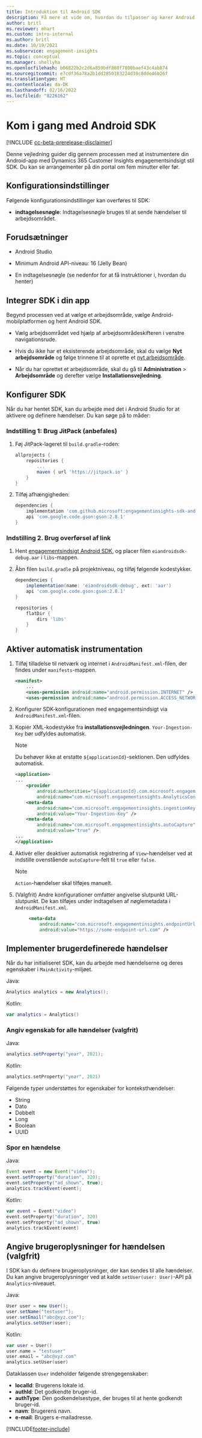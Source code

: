 ```yaml
---
title: Introduktion til Android SDK
description: Få mere at vide om, hvordan du tilpasser og kører Android SDK
author: britl
ms.reviewer: mhart
ms.custom: intro-internal
ms.author: britl
ms.date: 10/19/2021
ms.subservice: engagement-insights
ms.topic: conceptual
ms.manager: shellyha
ms.openlocfilehash: b06822b2c2d6a859bdf808f7800baef43c4ab874
ms.sourcegitcommit: e7cdf36a78a2b1dd2850183224d39c8dde46b26f
ms.translationtype: HT
ms.contentlocale: da-DK
ms.lasthandoff: 02/16/2022
ms.locfileid: "8226162"
---
```

# <a name="get-started-with-the-android-sdk"></a>Kom i gang med Android SDK

[!INCLUDE [cc-beta-prerelease-disclaimer](includes/cc-beta-prerelease-disclaimer.md)]

Denne vejledning guider dig gennem processen med at instrumentere din Android-app med Dynamics 365 Customer Insights engagementsindsigt stil SDK. Du kan se arrangementer på din portal om fem minutter eller før.

## <a name="configuration-options"></a>Konfigurationsindstillinger
Følgende konfigurationsindstillinger kan overføres til SDK:

- **indtagelsesnøgle**: Indtagelsesnøgle bruges til at sende hændelser til arbejdsområdet.

## <a name="prerequisites"></a>Forudsætninger

- Android Studio

- Minimum Android API-niveau: 16 (Jelly Bean)

- En indtagelsesnøgle (se nedenfor for at få instruktioner i, hvordan du henter)

## <a name="integrate-the-sdk-into-your-application"></a>Integrer SDK i din app
Begynd processen ved at vælge et arbejdsområde, vælge Android-mobilplatformen og hent Android SDK.

- Vælg arbejdsområdet ved hjælp af arbejdsområdeskifteren i venstre navigationsrude.

- Hvis du ikke har et eksisterende arbejdsområde, skal du vælge **Nyt arbejdsområde** og følge trinnene til at oprette et [nyt arbejdsområde](create-workspace.md).

- Når du har oprettet et arbejdsområde, skal du gå til **Administration** > **Arbejdsområde** og derefter vælge **Installationsvejledning**.

## <a name="configure-the-sdk"></a>Konfigurer SDK

Når du har hentet SDK, kan du arbejde med det i Android Studio for at aktivere og definere hændelser. Du kan søge på to måder:
### <a name="option-1-use-jitpack-recommended"></a>Indstilling 1: Brug JitPack (anbefales)
1. Føj JitPack-lageret til `build.gradle`-roden:
    ```gradle
    allprojects {
        repositories {
            ...
            maven { url 'https://jitpack.io' }
        }
    }
    ```

1. Tilføj afhængigheden:
    ```gradle
    dependencies {
        implementation 'com.github.microsoft:engagementinsights-sdk-android:v1.0.0'
        api 'com.google.code.gson:gson:2.8.1'
    }
    ```

### <a name="option-2-use-download-link"></a>Indstilling 2. Brug overførsel af link
1. Hent [engagementsindsigt Android SDK](https://download.pi.dynamics.com/sdk/EI-SDKs/ei-android-sdk.zip), og placer filen `eiandroidsdk-debug.aar` i `libs`-mappen.

1. Åbn filen `build.gradle` på projektniveau, og tilføj følgende kodestykker.
    ```gradle
    dependencies {
        implementation(name: 'eiandroidsdk-debug', ext: 'aar')
        api 'com.google.code.gson:gson:2.8.1'
    }

    repositories {
        flatDir {
            dirs 'libs'
        }
    }
    ```

## <a name="enable-auto-instrumentation"></a>Aktiver automatisk instrumentation

1. Tilføj tilladelse til netværk og internet i `AndroidManifest.xml`-filen, der findes under `manifests`-mappen.
    ```xml
    <manifest>
        ...
        <uses-permission android:name="android.permission.INTERNET" />
        <uses-permission android:name="android.permission.ACCESS_NETWORK_STATE" />
    ```

1. Konfigurer SDK-konfigurationen med engagementsindsigt via `AndroidManifest.xml`-filen.

1. Kopiér XML-kodestykke fra **installationsvejledningen**. `Your-Ingestion-Key` bør udfyldes automatisk.

   > [!NOTE]
   > Du behøver ikke at erstatte `${applicationId}`-sektionen. Den udfyldes automatisk.


   ```xml
   <application>
   ...
       <provider
           android:authorities="${applicationId}.com.microsoft.engagementinsights.AnalyticsContentProvider"
           android:name="com.microsoft.engagementinsights.AnalyticsContentProvider" />
       <meta-data
           android:name="com.microsoft.engagementinsights.ingestionKey"
           android:value="Your-Ingestion-Key" />
       <meta-data
           android:name="com.microsoft.engagementinsights.autoCapture"
           android:value="true" />
   ...
   </application>
   ```

1. Aktivér eller deaktiver automatisk registrering af `View`-hændelser ved at indstille ovenstående `autoCapture`-felt til `true` eller `false`. 

   >[!NOTE]
   >`Action`-hændelser skal tilføjes manuelt.

1. (Valgfrit) Andre konfigurationer omfatter angivelse slutpunkt URL-slutpunkt. De kan tilføjes under indtagelsen af nøglemetadata i `AndroidManifest.xml`.

   ```xml
        <meta-data
            android:name="com.microsoft.engagementinsights.endpointUrl"
            android:value="https://some-endpoint-url.com" />
   ```

## <a name="implement-custom-events"></a>Implementer brugerdefinerede hændelser

Når du har initialiseret SDK, kan du arbejde med hændelserne og deres egenskaber i `MainActivity`-miljøet.


Java:
```java
Analytics analytics = new Analytics();
```

Kotlin:
```kotlin
var analytics = Analytics()
```

### <a name="set-property-for-all-events-optional"></a>Angiv egenskab for alle hændelser (valgfrit)

Java:
```java
analytics.setProperty("year", 2021);
```

Kotlin:
```kotlin
analytics.setProperty("year", 2021)
```

Følgende typer understøttes for egenskaber for konteksthændelser:
- String
- Dato
- Dobbelt
- Long
- Boolean
- UUID

### <a name="track-an-event"></a>Spor en hændelse

Java:
```java
Event event = new Event("video");
event.setProperty("duration", 320);
event.setProperty("ad_shown", true);
analytics.trackEvent(event);
```

Kotlin:
```kotlin
var event = Event("video")
event.setProperty("duration", 320)
event.setProperty("ad_shown", true)
analytics.trackEvent(event)
```

## <a name="set-user-details-for-your-event-optional"></a>Angive brugeroplysninger for hændelsen (valgfrit)

I SDK kan du definere brugeroplysninger, der kan sendes til alle hændelser. Du kan angive brugeroplysninger ved at kalde `setUser(user: User)`-API på `Analytics`-niveauet.

Java:
```java
User user = new User();
user.setName("testuser");
user.setEmail("abc@xyz.com");
analytics.setUser(user);
```

Kotlin:
```kotlin
var user = User()
user.name = "testuser"
user.email = "abc@xyz.com"
analytics.setUser(user)
```

Dataklassen `User` indeholder følgende strengegenskaber:

- **localId**: Brugerens lokale id.
- **authId**: Det godkendte bruger-id.
- **authType**: Den godkendelsestype, der bruges til at hente godkendt bruger-id.
- **navn**: Brugerens navn.
- **e-mail**: Brugers e-mailadresse.

[!INCLUDE[footer-include](../includes/footer-banner.md)]
